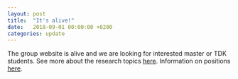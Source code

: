 ```yaml
---
layout: post
title:  "It's alive!"
date:   2018-09-01 00:00:00 +0200
categories: update
---
```


The group website is alive and we are looking for interested master or TDK
students. See more about the research topics [here](/research/). Information on
positions [here](/positions/).
